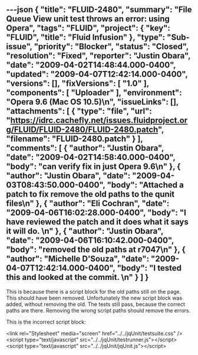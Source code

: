 ---json
{
  "title": "FLUID-2480",
  "summary": "File Queue View unit test throws an error: using Opera",
  "tags": "FLUID",
  "project": {
    "key": "FLUID",
    "title": "Fluid Infusion"
  },
  "type": "Sub-issue",
  "priority": "Blocker",
  "status": "Closed",
  "resolution": "Fixed",
  "reporter": "Justin Obara",
  "date": "2009-04-02T14:48:44.000-0400",
  "updated": "2009-04-07T12:42:14.000-0400",
  "versions": [],
  "fixVersions": [
    "1.0"
  ],
  "components": [
    "Uploader"
  ],
  "environment": "Opera 9.6 (Mac OS 10.5)\n",
  "issueLinks": [],
  "attachments": [
    {
      "type": "file",
      "url": "https://idrc.cachefly.net/issues.fluidproject.org/FLUID/FLUID-2480/FLUID-2480.patch",
      "filename": "FLUID-2480.patch"
    }
  ],
  "comments": [
    {
      "author": "Justin Obara",
      "date": "2009-04-02T14:58:40.000-0400",
      "body": "can verify fix in just Opera 9.6\n"
    },
    {
      "author": "Justin Obara",
      "date": "2009-04-03T08:43:50.000-0400",
      "body": "Attached a patch to fix remove the old paths to the qunit files\n"
    },
    {
      "author": "Eli Cochran",
      "date": "2009-04-06T16:02:28.000-0400",
      "body": "I have reviewed the patch and it does what it says it will do.&#x20;\n"
    },
    {
      "author": "Justin Obara",
      "date": "2009-04-06T16:10:42.000-0400",
      "body": "removed the old paths at r7047\n"
    },
    {
      "author": "Michelle D'Souza",
      "date": "2009-04-07T12:42:14.000-0400",
      "body": "I tested this and looked at the commit.&#x20;\n"
    }
  ]
}
---
This is because there is a script block for the old paths still on the page. This should have been removed. Unfortunately the new script block was added, without removing the old. The tests still pass, because the correct paths are there. Removing the wrong script paths should remove the errors.

This is the incorrect script block:

\<link rel="Stylesheet" media="screen" href="../../jqUnit/testsuite.css" />\
\<script type="text/javascript" src="../../jqUnit/testrunner.js">\</script>\
\<script type="text/javascript" src="../../jqUnit/jqUnit.js">\</script>

        